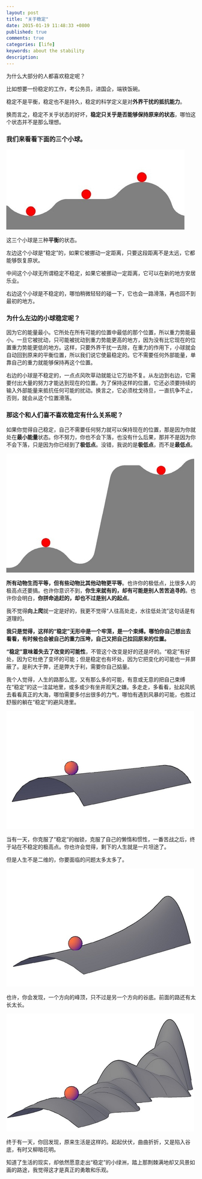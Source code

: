 ```yaml
---
layout: post
title: "关于稳定"
date: 2015-01-19 11:48:33 +0800
published: true
comments: true
categories: [life]
keywords: about the stability
description:
---
```


为什么大部分的人都喜欢稳定呢？

比如想要一份稳定的工作，考公务员，进国企，端铁饭碗。

稳定不是平衡，稳定也不是持久，稳定的科学定义是对**外界干扰的抵抗能力**。

换而言之，稳定不关乎状态的好坏，**稳定只关乎是否能够保持原来的状态**，哪怕这个状态并不是那么理想。

### 我们来看看下面的三个小球。

![稳定的三个小球](/images/blog/stability/tree_ball_1.jpg)

这三个小球是三种**平衡**的状态。

左边这个小球是“稳定”的，如果它被挪动一定距离，只要这段距离不是太远，它都能够恢复原状。

中间这个小球无所谓稳定不稳定，如果它被挪动一定距离，它可以在新的地方安居乐业。

右边这个小球是不稳定的，哪怕稍微轻轻的碰一下，它也会一路滑落，再也回不到最初的地方。

### 为什么左边的小球稳定呢？

因为它的能量最小。它所处在所有可能的位置中最低的那个位置，所以重力势能最小。一旦它被扰动，只可能被扰动到重力势能更高的地方，因为没有比它现在的位置重力势能更低的地方。这样，只要外界干扰一去除，在重力的作用下，小球就会自动回到原来的平衡位置，所以我们说它使最稳定的。它不需要任何外部能量，单靠自己的重力就能够保持再这个位置。

右边的小球是不稳定的，一点点风吹草动就能让它万劫不复。从左边到右边，它需要付出大量的努力才能达到现在的位置。为了保持这样的位置，它还必须要持续的输入外部能量来抵抗任何可能的扰动。换言之，它必须枕戈待旦，一直抗争不止，否则，就会从这个位置滑落。

### 那这个和人们喜不喜欢稳定有什么关系呢？

如果你觉得自己稳定，自己不需要任何努力就可以保持现在的位置，那是因为你就处在**最小能量**状态。你不努力，你也不会下落，也没有什么后果，那并不是因为你不会下落，只是因为你已经到了**极低点**。没错，我说的是**极低点**，而不是**最低点**。

![two ball](/images/blog/stability/two_ball_1.jpg)

**所有动物生而平等，但有些动物比其他动物更平等**。也许你的极低点，比很多人的极高点还要搞。也许你意识不到，**你生来就有的，却有可能是别人苦苦追寻的**。也许你会明白，**你拼命追赶的，却也不过是别人的起点**。

我不觉得**向上爬**就一定是好的，我更不觉得“人往高处走，水往低处流”这句话是有道理的。

**我只是觉得，这样的“稳定”无形中是一个牢笼，是一个束缚。哪怕你自己想出去看看，有时候也会被自己的重力压垮，自己又把自己拉回原来的位置。**

**“稳定”意味着失去了改变的可能性**，不管这个改变是好的还是坏的。“稳定”有好处，因为它杜绝了变坏的可能；但是稳定也有坏处，因为它把变化的可能也一并屏蔽了。是利大于弊，还是弊大于利，需要你自己掂量。

我个人觉得，人生的路那么宽，又有那么多的可能，有意或无意的把自己束缚在“稳定”的这一洼盆地里，或多或少有坐井观天之嫌。多走走，多看看，扯起风帆去看看真正的大海，哪怕需要多付出很多的力气，哪怕有遇到风暴的可能，也胜过舒服的躺在“稳定”的避风港里。

![image](/images/blog/stability/one_ball_1.jpg)

当有一天，你克服了“稳定”的枷锁，克服了自己的懒惰和惯性，一番苦战之后，终于站在不稳定的极高点。你也许会觉得，剩下的人生就是一片坦途了。

但是人生不是二维的，你要面临的问题太多太多了。

![image](/images/blog/stability/one_ball_2.jpg)

也许，你会发现，一个方向的峰顶，只不过是另一个方向的谷底。前面的路还有太长太长。

![image](/images/blog/stability/one_ball_3.jpg)

终于有一天，你回发现，原来生活是这样的。起起伏伏，曲曲折折，又是陷入谷底，有时又柳暗花明。

知道了生活的现实，却依然愿意走出“稳定”的小绿洲，踏上那荆棘满地却又风景如画的路途，我觉得这才是真正的勇敢和乐观。